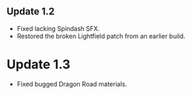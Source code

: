 ## Update 1.2
- Fixed lacking Spindash SFX.
- Restored the broken Lightfield patch from an earlier build.

# Update 1.3
- Fixed bugged Dragon Road materials.